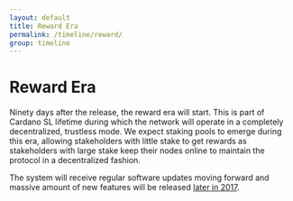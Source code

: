 ```yaml
---
layout: default
title: Reward Era
permalink: /timeline/reward/
group: timeline
---
```

[//]: # (Reviewed at 60033350e60408fc79f202491e6985b3b47acd90)

# Reward Era

Ninety days after the release, the reward era will start. This is part
of Cardano SL lifetime during which the network will operate in a
completely decentralized, trustless mode. We expect staking pools to
emerge during this era, allowing stakeholders with little stake to get
rewards as stakeholders with large stake keep their nodes online to
maintain the protocol in a decentralized fashion.

The system will receive regular software updates moving forward and
massive amount of new features will be released [later in
2017](/timeline/future).
